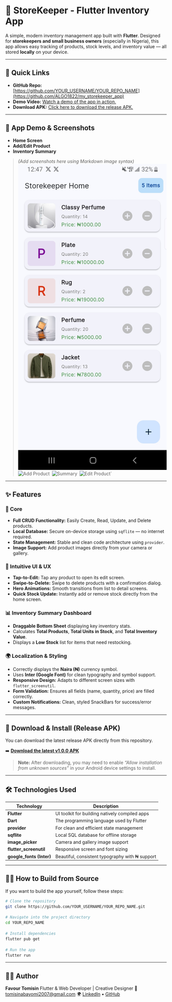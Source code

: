 # 🏪 StoreKeeper - Flutter Inventory App

A simple, modern inventory management app built with **Flutter**.
Designed for **storekeepers and small business owners** (especially in Nigeria), this app allows easy tracking of products, stock levels, and inventory value — all stored **locally** on your device.

---

## 🚀 Quick Links

* **GitHub Repo:** [https://github.com/YOUR_USERNAME/YOUR_REPO_NAME](https://github.com/ALGO1822/my_storekeeper_app)
* **Demo Video:** [Watch a demo of the app in action.](https://www.youtube.com/YOUR_VIDEO_LINK)
* **Download APK:** [Click here to download the release APK.](https://github.com/YOUR_USERNAME/YOUR_REPO_NAME/releases/download/v1.0.0/app-release.apk)

---

## 📱 App Demo & Screenshots

* **Home Screen**
* **Add/Edit Product**
* **Inventory Summary**
  
> *(Add screenshots here using Markdown image syntax)*
![Home Screen](screenshots/home.jpg)`
> `![Add Product](screenshots/add_product.jpg)`
> `![Summary](screenshots/summary.jpg)`
> `![Edit Product](screenshots/edit_product.jpg)`

---

## ✨ Features

### 🧾 Core

* **Full CRUD Functionality:** Easily Create, Read, Update, and Delete products.
* **Local Database:** Secure on-device storage using `sqflite` — no internet required.
* **State Management:** Stable and clean code architecture using `provider`.
* **Image Support:** Add product images directly from your camera or gallery.

### 🎨 Intuitive UI & UX

* **Tap-to-Edit:** Tap any product to open its edit screen.
* **Swipe-to-Delete:** Swipe to delete products with a confirmation dialog.
* **Hero Animations:** Smooth transitions from list to detail screens.
* **Quick Stock Update:** Instantly add or remove stock directly from the home screen.

### 📊 Inventory Summary Dashboard

* **Draggable Bottom Sheet** displaying key inventory stats.
* Calculates **Total Products**, **Total Units in Stock**, and **Total Inventory Value**.
* Displays a **Low Stock** list for items that need restocking.

### 🌍 Localization & Styling

* Correctly displays the **Naira (₦)** currency symbol.
* Uses **Inter (Google Font)** for clean typography and symbol support.
* **Responsive Design:** Adapts to different screen sizes with `flutter_screenutil`.
* **Form Validation:** Ensures all fields (name, quantity, price) are filled correctly.
* **Custom Notifications:** Clean, styled SnackBars for success/error messages.

---

## 📲 Download & Install (Release APK)

You can download the latest release APK directly from this repository.

➡️ **[Download the latest v1.0.0 APK](https://github.com/YOUR_USERNAME/YOUR_REPO_NAME/releases/download/v1.0.0/app-release.apk)**

> **Note:** After downloading, you may need to enable
> *“Allow installation from unknown sources”* in your Android device settings to install.

---

## 🛠️ Technologies Used

| Technology               | Description                                     |
| ------------------------ | ----------------------------------------------- |
| **Flutter**              | UI toolkit for building natively compiled apps  |
| **Dart**                 | The programming language used by Flutter        |
| **provider**             | For clean and efficient state management        |
| **sqflite**              | Local SQL database for offline storage          |
| **image_picker**         | Camera and gallery image support                |
| **flutter_screenutil**   | Responsive screen and font sizing               |
| **google_fonts (Inter)** | Beautiful, consistent typography with ₦ support |

---

## 👨‍💻 How to Build from Source

If you want to build the app yourself, follow these steps:

```bash
# Clone the repository
git clone https://github.com/YOUR_USERNAME/YOUR_REPO_NAME.git

# Navigate into the project directory
cd YOUR_REPO_NAME

# Install dependencies
flutter pub get

# Run the app
flutter run
```

---

## 🧑‍🏫 Author

**Favour Tomisin**
Flutter & Web Developer | Creative Designer
📧 [tomisinabayomi2007@gmail.com](mailto:tomisinabayomi2007@gmail.com)
🌍 [LinkedIn](https://linkedin.com/in/YOUR_PROFILE) • [GitHub](https://github.com/YOUR_USERNAME)
